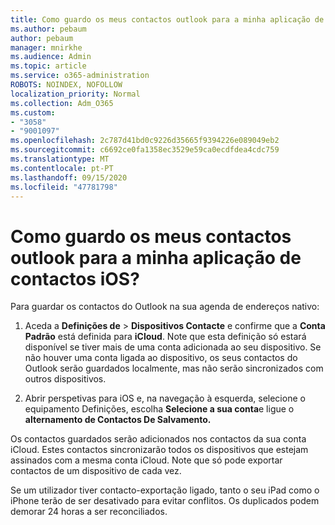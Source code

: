 ```yaml
---
title: Como guardo os meus contactos outlook para a minha aplicação de contactos iOS?
ms.author: pebaum
author: pebaum
manager: mnirkhe
ms.audience: Admin
ms.topic: article
ms.service: o365-administration
ROBOTS: NOINDEX, NOFOLLOW
localization_priority: Normal
ms.collection: Adm_O365
ms.custom:
- "3058"
- "9001097"
ms.openlocfilehash: 2c787d41bd0c9226d35665f9394226e089049eb2
ms.sourcegitcommit: c6692ce0fa1358ec3529e59ca0ecdfdea4cdc759
ms.translationtype: MT
ms.contentlocale: pt-PT
ms.lasthandoff: 09/15/2020
ms.locfileid: "47781798"
---
```

# <a name="how-do-i-save-my-outlook-contacts-to-my-ios-contacts-app"></a>Como guardo os meus contactos outlook para a minha aplicação de contactos iOS?

Para guardar os contactos do Outlook na sua agenda de endereços nativo:
 
1. Aceda a **Definições de**  >  **Dispositivos Contacte** e confirme que a **Conta Padrão** está definida para **iCloud**. Note que esta definição só estará disponível se tiver mais de uma conta adicionada ao seu dispositivo. Se não houver uma conta ligada ao dispositivo, os seus contactos do Outlook serão guardados localmente, mas não serão sincronizados com outros dispositivos.
 
2. Abrir perspetivas para iOS e, na navegação à esquerda, selecione o equipamento Definições, escolha **Selecione a sua conta**e ligue o **alternamento de Contactos De Salvamento.**
 
Os contactos guardados serão adicionados nos contactos da sua conta iCloud. Estes contactos sincronizarão todos os dispositivos que estejam assinados com a mesma conta iCloud. Note que só pode exportar contactos de um dispositivo de cada vez.
 
Se um utilizador tiver contacto-exportação ligado, tanto o seu iPad como o iPhone terão de ser desativado para evitar conflitos. Os duplicados podem demorar 24 horas a ser reconciliados.